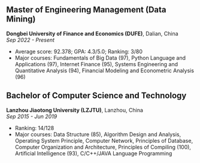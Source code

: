 ## Master of Engineering Management (Data Mining)
**Dongbei University of Finance and Economics (DUFE)**, Dalian, China  
*Sep 2022 - Present*  
- Average score: 92.378; GPA: 4.3/5.0; Ranking: 3/80  
- Major courses: Fundamentals of Big Data (97), Python Language and Applications (97), Internet Finance (95), Systems Engineering and Quantitative Analysis (94), Financial Modeling and Econometric Analysis (96)

## Bachelor of Computer Science and Technology
**Lanzhou Jiaotong University (LZJTU)**, Lanzhou, China  
*Sep 2015 - Jun 2019*  
- Ranking: 14/128  
- Major courses: Data Structure (85), Algorithm Design and Analysis, Operating System Principle, Computer Network, Principles of Database, Computer Organization and Architecture, Principles of Compiling (100), Artificial Intelligence (93), C/C++/JAVA Language Programming